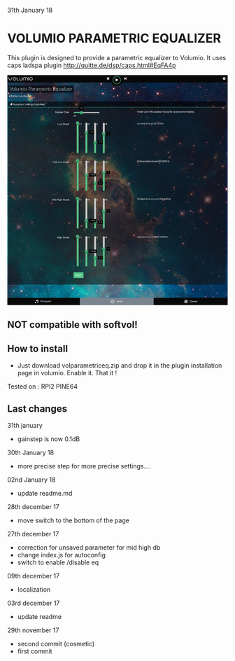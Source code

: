 31th January 18
#	VOLUMIO PARAMETRIC EQUALIZER

This plugin is designed to provide a parametric equalizer to Volumio.
It uses caps ladspa plugin
http://quitte.de/dsp/caps.html#EqFA4p


![Alt text](volparametriceq.jpg?raw=true "Parametric Equalizer")

## NOT compatible with softvol!

## How to install

- Just download volparametriceq.zip and drop it in the plugin installation page in volumio.
Enable it. That it !


Tested on :
RPI2
PINE64


## Last changes

31th january
- gainstep is now 0.1dB


30th January 18
- more precise step for more precise settings....

02nd January 18
- update readme.md

28th december 17
- move switch to the bottom of the page

27th december 17

- correction for unsaved parameter for mid high db
- change index.js for autoconfig
- switch to enable /disable eq

09th december 17

- localization

03rd december 17
- update readme

29th november 17
- second commit (cosmetic)
- first commit
